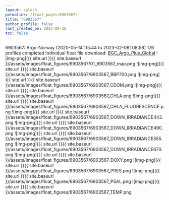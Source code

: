```yaml
---
layout: splash
permalink: /float_pages/6903567/
title: "6903567"
author_profile: false
last_created_on: 2025-09-26
toc: false
---
```

 
6903567: Argo-Norway (2020-05-14T15:44 to 2023-02-08T08:58)
176 profiles completed
Individual float file download: [BGC_Argo_Plus_Global](https://ftp.soest.hawaii.edu/bgc_argo_plus/Individual_Floats/outliers_removed/6903567_Sprof_processed.nc)
![img-png]({{ site.url }}{{ site.baseurl }}/assets/images/float_figures/6903567/01_6903567_map.png
![img-png]({{ site.url }}{{ site.baseurl }}/assets/images/float_figures/6903567/6903567_BBP700.png
![img-png]({{ site.url }}{{ site.baseurl }}/assets/images/float_figures/6903567/6903567_CDOM.png
![img-png]({{ site.url }}{{ site.baseurl }}/assets/images/float_figures/6903567/6903567_CHLA.png
![img-png]({{ site.url }}{{ site.baseurl }}/assets/images/float_figures/6903567/6903567_CHLA_FLUORESCENCE.png
![img-png]({{ site.url }}{{ site.baseurl }}/assets/images/float_figures/6903567/6903567_DOWN_IRRADIANCE443.png
![img-png]({{ site.url }}{{ site.baseurl }}/assets/images/float_figures/6903567/6903567_DOWN_IRRADIANCE490.png
![img-png]({{ site.url }}{{ site.baseurl }}/assets/images/float_figures/6903567/6903567_DOWN_IRRADIANCE555.png
![img-png]({{ site.url }}{{ site.baseurl }}/assets/images/float_figures/6903567/6903567_DOWN_IRRADIANCE670.png
![img-png]({{ site.url }}{{ site.baseurl }}/assets/images/float_figures/6903567/6903567_DOXY.png
![img-png]({{ site.url }}{{ site.baseurl }}/assets/images/float_figures/6903567/6903567_PRES.png
![img-png]({{ site.url }}{{ site.baseurl }}/assets/images/float_figures/6903567/6903567_PSAL.png
![img-png]({{ site.url }}{{ site.baseurl }}/assets/images/float_figures/6903567/6903567_TEMP.png
